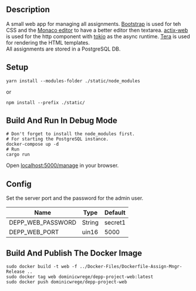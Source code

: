 ## Description

A small web app for managing all assignments. [Bootstrap](https://getbootstrap.com/) is used for teh CSS and the [Monaco editor](https://microsoft.github.io/monaco-editor/) to have a better editor then textarea.
[actix-web](https://github.com/actix/actix-web) is used for the http component with [tokio](https://github.com/tokio-rs/tokio) as the async runtime.
[Tera](https://github.com/Keats/tera) is used for rendering the HTML templates.  
All assignments are stored in a PostgreSQL DB.

## Setup

```
yarn install --modules-folder ./static/node_modules
```
or
```
npm install --prefix ./static/
```

## Build And Run In Debug Mode

```
# Don't forget to install the node_modules first.
# For starting the PostgreSQL instance.
docker-compose up -d
# Run
cargo run
```

Open [localhost:5000/manage](http://localhost:5000/manage) in your browser.

## Config

Set the server port and the password for the admin user.

| Name              | Type   | Default |
| ----------------- | ------ | ------- |
| DEPP_WEB_PASSWORD | String | secret1 |
| DEPP_WEB_PORT     | uin16  | 5000    |

## Build And Publish The Docker Image

```
sudo docker build -t web -f ../Docker-Files/Dockerfile-Assign-Mngr-Release ..
sudo docker tag web dominicwrege/depp-project-web:latest
sudo docker push dominicwrege/depp-project-web
```
